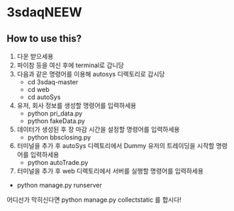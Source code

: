 # 3sdaqNEEW

## How to use this?

1. 다운 받으세용
2. 파이참 등을 여신 후에 terminal로 갑니당
3. 다음과 같은 명령어를 이용해 autosys 디렉토리로 갑시당
   - cd 3sdaq-master
   - cd web
   - cd autoSys
4. 유저, 회사 정보를 생성할 명령어를 입력하세용
   - python pri_data.py
   - python fakeData.py
6. 데이터가 생성된 후 장 마감 시간을 설정할 명령어를 입력하세용
   - python bbsclosing.py
8. 터미널을 추가 후 autoSys 디렉토리에서 Dummy 유저의 트레이딩을 시작할 명령어를 입력하세용
   - python autoTrade.py
10. 터미널을 추가 후 web 디렉토리에서 서버를 실행할 명령어를 입력하세용
   - python manage.py runserver

어디선가 막히신다면 python manage.py collectstatic 를 합시다!
